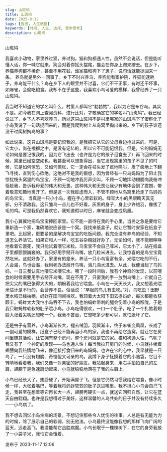 ```yaml
---
slug: 山斑鸠
title: 山斑鸠
date: 2025-8-12
tags: [哲思, 人生感悟]
keywords: [时间, 人生, 选择, 哲学思考]
description: 山斑鸠
---
```


山斑鸠
<!-- truncate -->

我喜欢小动物，家里养过猫，养过狗。猫和狗都通人性，虽然不会说话，但是能听懂人话，你一喊它就来，狗会对着你摇头摆尾，猫会在你身上蹭来蹭去。在乡下，养猫养狗都不稀奇，甚至不用花钱，谁家猫和狗下了崽子，说句话就能捉回来一条。
养鸟就是另外一回事了。乡下不时兴养鸟，养狗能看家护院，养猫能逮耗子，养鸟能干什么？鸟在乡下人的眼里并不讨喜，它们不干正事，有时还干坏事，如麻雀，会偷吃粮食。我却不在乎这些，我喜欢小鸟可爱的模样，我曾经养了一只山斑鸠。

我当时不知道它的学名叫什么，村里人都叫它“勃勃姑”，我以为它是布谷鸟。其实不是。如今我在网上查阅资料，进行比对，才敢确定它的学名叫“山斑鸠”。我已经说过了，乡下人不喜欢养鸟，所以这只山斑鸠不是村里哪家的山斑鸠下了蛋孵化了小鸟我说了一句话捉回来的，而是我爬到树上从鸟窝里掏出来的。乡下的孩子谁还没干过爬树掏鸟的事？

如此说来，这只山斑鸠是要记恨我的，是我把它从它的父母身边抢过来的。可是，它太小，尚在襁褓之中，是没有记忆的，所以它不可能记恨我。但是，它的妈妈无论如何是要记恨我的，因为它飞出去（也许是为它的孩子觅食去了）再飞回来的时候，窝里已经空空如也。我甚至可以想象得出，当它发现窝里的孩子不见了的时候，它是如何惊恐，又如何慌张，它一定会在枝头发了疯地鸣叫，发了疯地上下翻飞寻找，直到伤心欲绝。这绝对不是我的假想，因为曾经有一只鸟妈妈为了阻止我惊扰枝头窝里的鸟宝宝，不顾一切地冲我厉声尖叫，不顾一切地挥动翅膀向我俯冲驱赶我，告诉我母爱的伟大和无畏。这种伟大和无畏让我少有地体会到了震撼，带着敬意知趣地离开了。但是这一次我趁虚而入，不管不顾地从鸟窝里抢走了鸟妈妈的鸟宝宝。
当真是一只小小鸟，握在手心里软软的。绿豆大小的黑眼睛天真无邪，分不清敌我。这只雏鸟一点儿也不好看，灰黑的身子，身上少许绒羽，像拔了毛的鸡。可是我仍然喜欢它，我知道假以时日，麻雀就会变成凤凰。


我小心翼翼地把鸟宝宝捧回家里。它不能一直待在我的手心里，当务之急是要给它重新造一个家，准确地说应该是一个窝。我找来纸盒子，就让它暂时安家在纸盒子里吧。比起家，更要紧的是解决鸟宝宝的吃饭问题。我完全没有养鸟的经验，不知道怎么养活它。如果它和人一样，吃五谷杂粮就好办了。无论如何，我不能眼睁睁地看着它饿死，我只能试着喂它米粒。鸟宝宝不会自己啄米，它太小了，站在纸盒子里都颤颤巍巍的。我只好用手掰开鸟嘴，放几粒米进去。让我惊喜的是鸟宝宝竟然吃米。这就好办了，家里有的是米，养活一只小鸟富富有余。光喂它吃的不行，人会渴，鸟也会渴，我用老办法掰开鸟嘴，滴几滴水进去。从此，我便当起了鸟妈妈，一日三餐认真地喂它米喂它水。喂了一段时间后，我有个神奇的发现，以前喂食的时候需要用手去掰开鸟嘴，现在不用了，只要我的手一放到鸟嘴上，它就自己把尖尖的嘴巴张得大大的，期盼着我给它喂食。小鸟在一天天长大，我又想着光喂米估计是不行的，会营养不良。俗话说：“早起的鸟儿有虫吃。”对，鸟吃虫！田野里水稻已经抽穗，蚂蚱在田间闹得欢。我顶着大太阳下田去捉蚂蚱，每次都能收获颇丰。蚂蚱太大我怕小鸟吞不下去，我也怕蚂蚱带刺的腿会伤着小鸟的喉咙，于是我只取蚂蚱软软的肚子喂小鸟。小鸟吃得很欢，一口一个肚子，吃了一个扎煞着翅膀大张着尖嘴还想吃一个。我毫不吝啬，它想吃多少都可以，就怕胀坏了它。

还是虫子有营养，小鸟渐渐长大，褪去绒羽，羽翼渐丰，终于麻雀变凤凰，长成了一副可爱的模样。纸盒子已经不能再当小鸟的家，我也不再给它造窝，就让它在房间里随意活动，让它拥有整个房间，整个房间就是它的家。猫和狗通人性，鸟呢？我又有了一个神奇的发现——鸟也通人性！每当我拉开房门的时候，小鸟就扑棱着翅膀向我热情地飞来，像迎接打食归来的鸟妈妈。也许在它的心中，我早就是一只鸟了，一只没有翅膀、奇怪但又可亲的鸟。我蹲下身子抚摸着它的小脑袋，它目不转睛地看着我，我们又像一对亲密的好朋友。我站起身来，用右手拍拍自己的左肩，翅膀于是急速扇动起来，小鸟就稳稳地落在了我的左肩上。


小鸟已经长大了，翅膀硬了，开始满屋子飞。但是它仍然习惯我给它喂食，像小时候一样，大张着嘴巴，等着我将蚂蚱软软的肚子送进嘴里。我不担心小鸟会自己飞走，我甚至在想着等它再长大一点，翅膀再硬实一点，就送它回归自然，让它在蓝天自由翱翔。也许是我想得过于美好，这样温馨的人鸟共处的日子并没有持续多久——小鸟病了。


我不想去回忆小鸟生病的场景，不想记住那些令人忧伤的往事。人总是有无能为力的时候，除了展示自己的软弱，别无他法。小鸟最终没能像我想的那样飞向广阔的蓝天，远走高飞，我没能帮它战胜病魔。小鸟长眠于一棵楝树下，在它的身旁我放了一小袋子米，我怕它会饿着。


发布于 2023-11-17 12:06 





